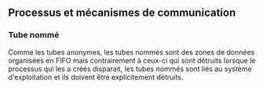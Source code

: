 ## Processus et mécanismes de communication

### Tube nommé

Comme les tubes anonymes, les tubes nommés sont des zones de données organisées en FIFO mais
contrairement à ceux-ci qui sont détruits lorsque le processus qui les a créés disparait, les tubes
nommés sont liés au système d'exploitation et ils doivent être explicitement détruits.
